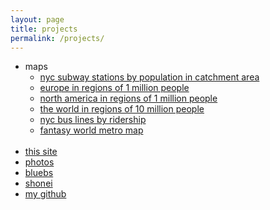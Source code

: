 ```yaml
---
layout: page
title: projects
permalink: /projects/
---
```


- maps
    - [nyc subway stations by population in catchment area](/assets/nycvoronoi.png)
    - [europe in regions of 1 million people](/assets/euro1m.png)
    - [north america in regions of 1 million people](/assets/na1m.png)
    - [the world in regions of 10 million people](/assets/world10mfull.png)
    - [nyc bus lines by ridership](/assets/bus.png)
    - [fantasy world metro map](/assets/worldtrain.png)
<br><br>
- [this site](site)
- [photos](/photos)
- [bluebs](https://circularsquare.github.io/bluebs/) 
- [shonei](/shonei)
- [my github](https://github.com/circularsquare)